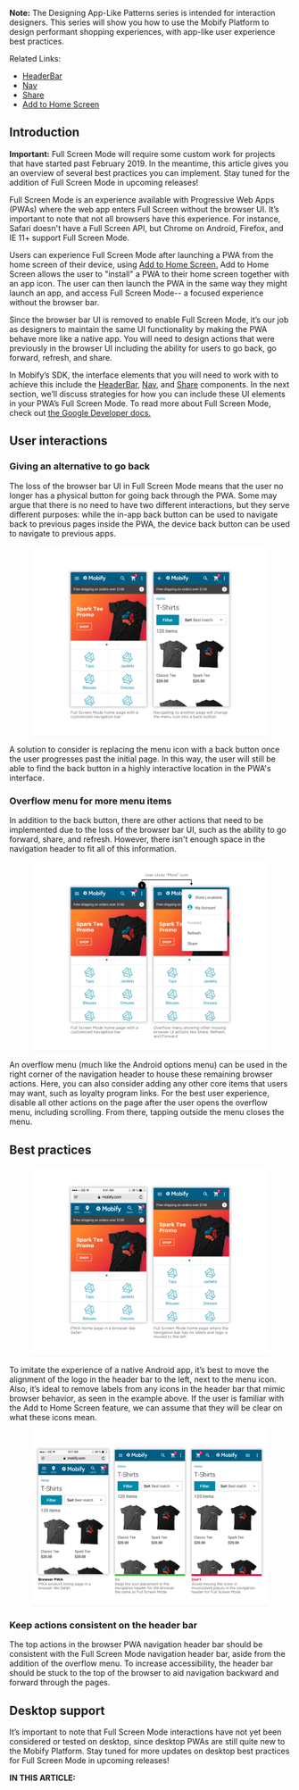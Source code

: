 <div class="c-callout">
 <p>
   <strong>Note:</strong> The Designing App-Like Patterns series is intended for interaction designers. This series will show you how to use the Mobify Platform to design performant shopping experiences, with app-like user experience best practices.
 </p>
</div>

Related Links:
* [HeaderBar](https://docs.mobify.com/progressive-web/latest/components/#!/HeaderBar)
* [Nav](https://docs.mobify.com/progressive-web/latest/components/#!/Nav)
* [Share](https://docs.mobify.com/progressive-web/latest/components/#!/Share)
* [Add to Home Screen](https://docs.mobify.com/design/add-to-home-screen)

## Introduction

<div class="c-callout c--important">
 <p>
   <strong>Important:</strong> Full Screen Mode will require some custom work for projects that have started past February 2019. In the meantime, this article gives you an overview of several best practices you can implement. Stay tuned for the addition of Full Screen Mode in upcoming releases! 
 </p>
</div>

Full Screen Mode is an experience available with Progressive Web Apps (PWAs) where the web app enters Full Screen without the browser UI. It’s important to note that not all browsers have this experience. For instance, Safari doesn't have a Full Screen API, but Chrome on Android, Firefox, and IE 11+ support Full Screen Mode.

Users can experience Full Screen Mode after launching a PWA from the home screen of their device, using [Add to Home Screen.](https://docs.mobify.com/design/add-to-home-screen) Add to Home Screen allows the user to "install" a PWA to their home screen together with an app icon. The user can then launch the PWA in the same way they might launch an app, and access Full Screen Mode-- a focused experience without the browser bar.

Since the browser bar UI is removed to enable Full Screen Mode, it’s our job as designers to maintain the same UI functionality by making the PWA behave more like a native app. You will need to design actions that were previously in the browser UI including the ability for users to go back, go forward, refresh, and share. 

In Mobify’s SDK, the interface elements that you will need to work with to achieve this include the [HeaderBar](https://docs.mobify.com/progressive-web/latest/components/#!/HeaderBar), [Nav](https://docs.mobify.com/progressive-web/latest/components/#!/Nav), and [Share](https://docs.mobify.com/progressive-web/latest/components/#!/Share) components. In the next section, we’ll discuss strategies for how you can include these UI elements in your PWA’s Full Screen Mode. To read more about Full Screen Mode, check out [the Google Developer docs.](https://developers.google.com/web/fundamentals/native-hardware/fullscreen/)


## User interactions


### Giving an alternative to go back

The loss of the browser bar UI in Full Screen Mode means that the user no longer has a physical button for going back through the PWA. Some may argue that there is no need to have two different interactions, but they serve different purposes:  while the in-app back button can be used to navigate back to previous pages inside the PWA, the device back button can be used to navigate to previous apps.

<figure class="u-text-align-center" style="background-color: #fafafa;">

 ![alt_text](images/FullScreenMode_SDK.png "image_FullScreenmode_SDK")

</figure>

A solution to consider is replacing the menu icon with a back button once the user progresses past the initial page. In this way, the user will still be able to find the back button in a highly interactive location in the PWA's interface.


### Overflow menu for more menu items

In addition to the back button, there are other actions that need to be implemented due to the loss of the browser bar UI, such as the ability to go forward, share, and refresh. However, there isn't enough space in the navigation header to fit all of this information.

<figure class="u-text-align-center" style="background-color: #fafafa;">

 ![alt_text](images/FullScreenMode_Overflow_Menu.png "image_FullScreenmode_menu")

</figure>

An overflow menu (much like the Android options menu) can be used in the right corner of the navigation header to house these remaining browser actions. Here, you can also consider adding any other core items that users may want, such as loyalty program links. For the best user experience, disable all other actions on the page after the user opens the overflow menu, including scrolling. From there, tapping outside the menu closes the menu.


## Best practices

<figure class="u-text-align-center" style="background-color: #fafafa;">

 ![alt_text](images/FullScreenMode_Logo.png "image_FullScreenmode_logo")

</figure>

To imitate the experience of a native Android app, it’s best to move the alignment of the logo in the header bar to the left, next to the menu icon. Also, it’s ideal to remove labels from any icons in the header bar that mimic browser behavior, as seen in the example above. If the user is familiar with the Add to Home Screen feature, we can assume that they will be clear on what these icons mean.

<figure class="u-text-align-center" style="background-color: #fafafa;">

 ![alt_text](images/FullScreenMode_Header.png "image_FullScreenmode_header")

</figure>


### Keep actions consistent on the header bar

The top actions in the browser PWA navigation header bar should be consistent with the Full Screen Mode navigation header bar, aside from the addition of the overflow menu. To increase accessibility, the header bar should be stuck to the top of the browser to aid navigation backward and forward through the pages.


## Desktop support

It’s important to note that Full Screen Mode interactions have not yet been considered or tested on desktop, since desktop PWAs are still quite new to the Mobify Platform. Stay tuned for more updates on desktop best practices for Full Screen Mode in upcoming releases!

<div id="toc"><p class="u-text-size-smaller u-margin-start u-margin-bottom"><b>IN THIS ARTICLE:</b></p></div>